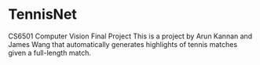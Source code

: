 # TennisNet
CS6501 Computer Vision Final Project
This is a project by Arun Kannan and James Wang that automatically generates highlights of tennis matches given a full-length match.
